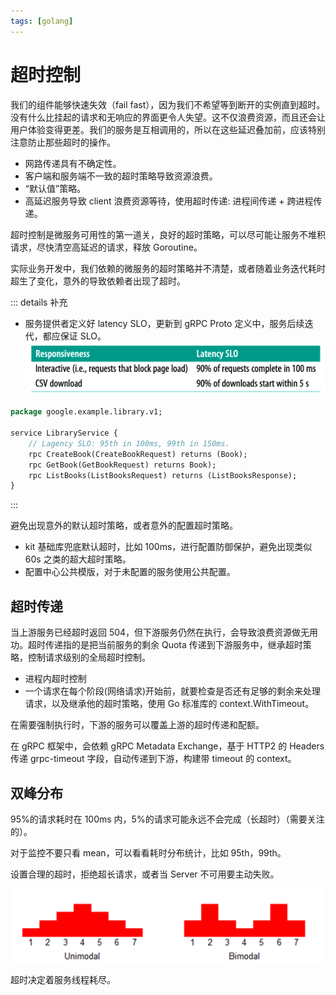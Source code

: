 ```yaml
---
tags: [golang]
---
```


# 超时控制

我们的组件能够快速失效（fail fast），因为我们不希望等到断开的实例直到超时。没有什么比挂起的请求和无响应的界面更令人失望。这不仅浪费资源，而且还会让用户体验变得更差。我们的服务是互相调用的，所以在这些延迟叠加前，应该特别注意防止那些超时的操作。

- 网路传递具有不确定性。
- 客户端和服务端不一致的超时策略导致资源浪费。
- “默认值”策略。
- 高延迟服务导致 client 浪费资源等待，使用超时传递: 进程间传递 + 跨进程传递。

超时控制是微服务可用性的第一道关，良好的超时策略，可以尽可能让服务不堆积请求，尽快清空高延迟的请求，释放 Goroutine。

实际业务开发中，我们依赖的微服务的超时策略并不清楚，或者随着业务迭代耗时超生了变化，意外的导致依赖者出现了超时。

::: details 补充

- 服务提供者定义好 latency SLO，更新到 gRPC Proto 定义中，服务后续迭代，都应保证 SLO。
  ![Alt text](images/2-%E8%B6%85%E6%97%B6%E6%8E%A7%E5%88%B6/image.png)

```proto {4}
package google.example.library.v1;

service LibraryService {
    // Lagency SLO: 95th in 100ms, 99th in 150ms.
    rpc CreateBook(CreateBookRequest) returns (Book);
    rpc GetBook(GetBookRequest) returns Book);
    rpc ListBooks(ListBooksRequest) returns (ListBooksResponse);
}
```

:::

避免出现意外的默认超时策略，或者意外的配置超时策略。

- kit 基础库兜底默认超时，比如 100ms，进行配置防御保护，避免出现类似 60s 之类的超大超时策略。
- 配置中心公共模版，对于未配置的服务使用公共配置。

## 超时传递

当上游服务已经超时返回 504，但下游服务仍然在执行，会导致浪费资源做无用功。超时传递指的是把当前服务的剩余 Quota 传递到下游服务中，继承超时策略，控制请求级别的全局超时控制。

- 进程内超时控制
- 一个请求在每个阶段(网络请求)开始前，就要检查是否还有足够的剩余来处理请求，以及继承他的超时策略，使用 Go 标准库的 context.WithTimeout。

在需要强制执行时，下游的服务可以覆盖上游的超时传递和配额。

在 gRPC 框架中，会依赖 gRPC Metadata Exchange，基于 HTTP2 的 Headers 传递 grpc-timeout 字段，自动传递到下游，构建带 timeout 的 context。

## 双峰分布

95%的请求耗时在 100ms 内，5%的请求可能永远不会完成（长超时）（需要关注的）。

对于监控不要只看 mean，可以看看耗时分布统计，比如 95th，99th。

设置合理的超时，拒绝超长请求，或者当 Server 不可用要主动失败。

![Alt text](images/2-%E8%B6%85%E6%97%B6%E6%8E%A7%E5%88%B6/image-1.png)

超时决定着服务线程耗尽。
